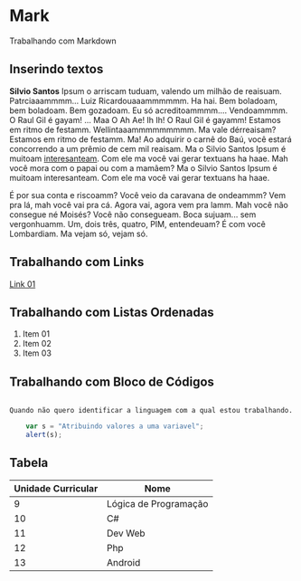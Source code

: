 # Mark
Trabalhando com Markdown

## Inserindo textos
__Silvio Santos__ Ipsum o arriscam tuduam, valendo um milhão de reaisuam. Patrciaaammmm... Luiz Ricardouaaammmmmm. Ha hai. Bem boladoam, bem boladoam. Bem gozadoam. Eu só acreditoammmm.... Vendoammmm. O Raul Gil é gayam! ... Maa O Ah Ae! Ih Ih! O Raul Gil é gayamm! Estamos em ritmo de festamm. Wellintaaammmmmmmmm. Ma vale dérreaisam? Estamos em ritmo de festamm. Ma! Ao adquirir o carnê do Baú, você estará concorrendo a um prêmio de cem mil reaisam. Ma o Silvio Santos Ipsum é muitoam [interesanteam](http://silviosantosipsum.com/ "Acesse o site"). Com ele ma você vai gerar textuans ha haae. Mah você mora com o papai ou com a mamãem? Ma o Silvio Santos Ipsum é muitoam interesanteam. Com ele ma você vai gerar textuans ha haae.

 É por sua conta e riscoamm? Você veio da caravana de ondeammm? Vem pra lá, mah você vai pra cá. Agora vai, agora vem pra lamm. Mah você não consegue né Moisés? Você não consegueam. Boca sujuam... sem vergonhuamm. Um, dois três, quatro, PIM, entendeuam? É com você Lombardiam. Ma vejam só, vejam só.

 ## Trabalhando com Links
[Link 01](http://www.google.com.br "Clique e acesse agora!")

## Trabalhando com Listas Ordenadas
1. Item 01
2. Item 02
3. Item 03

## Trabalhando com Bloco de Códigos
```

Quando não quero identificar a linguagem com a qual estou trabalhando.
```

```javascript
	var s = "Atribuindo valores a uma variavel";
	alert(s);
```	

## Tabela

Unidade Curricular | Nome
-------------------| ---------------------
9          | Lógica de Programação
10         | C#
11         | Dev Web
12         | Php
13         | Android